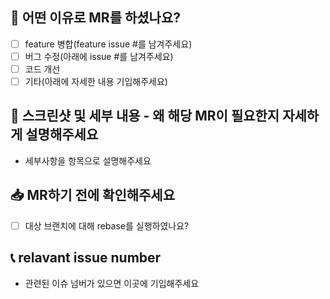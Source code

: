 ## 🎻 어떤 이유로 MR를 하셨나요?

- [ ] feature 병합(feature issue #를 남겨주세요)
- [ ] 버그 수정(아래에 issue #를 남겨주세요)
- [ ] 코드 개선
- [ ] 기타(아래에 자세한 내용 기입해주세요)

## 💎 스크린샷 및 세부 내용 - 왜 해당 MR이 필요한지 자세하게 설명해주세요

- 세부사항을 항목으로 설명해주세요

## 📥 MR하기 전에 확인해주세요

- [ ] 대상 브랜치에 대해 rebase를 실행하였나요?

## 📞 relavant issue number

- 관련된 이슈 넘버가 있으면 이곳에 기입해주세요
